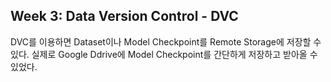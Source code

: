 ## Week 3: Data Version Control - DVC

DVC를 이용하면 Dataset이나 Model Checkpoint를 Remote Storage에 저장할 수 있다. 실제로 Google Ddrive에 Model Checkpoint를 간단하게 저장하고 받아올 수 있었다.

